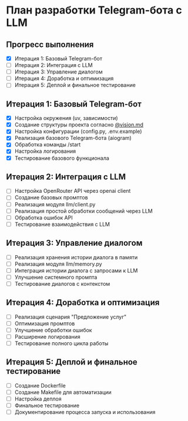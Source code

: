 # План разработки Telegram-бота с LLM

## Прогресс выполнения
- [x] Итерация 1: Базовый Telegram-бот
- [ ] Итерация 2: Интеграция с LLM
- [ ] Итерация 3: Управление диалогом
- [ ] Итерация 4: Доработка и оптимизация
- [ ] Итерация 5: Деплой и финальное тестирование

## Итерация 1: Базовый Telegram-бот
- [x] Настройка окружения (uv, зависимости)
- [x] Создание структуры проекта согласно [@vision.md](vision.md#3-структура-проекта)
- [x] Настройка конфигурации (config.py, .env.example)
- [x] Реализация базового Telegram-бота (aiogram)
- [x] Обработка команды /start
- [x] Настройка логирования
- [x] Тестирование базового функционала

## Итерация 2: Интеграция с LLM
- [ ] Настройка OpenRouter API через openai client
- [ ] Создание базовых промптов
- [ ] Реализация модуля llm/client.py
- [ ] Реализация простой обработки сообщений через LLM
- [ ] Обработка ошибок API
- [ ] Тестирование взаимодействия с LLM

## Итерация 3: Управление диалогом
- [ ] Реализация хранения истории диалога в памяти
- [ ] Реализация модуля llm/memory.py
- [ ] Интеграция истории диалога с запросами к LLM
- [ ] Улучшение системного промпта
- [ ] Тестирование диалогов с контекстом

## Итерация 4: Доработка и оптимизация
- [ ] Реализация сценария "Предложение услуг"
- [ ] Оптимизация промптов
- [ ] Улучшение обработки ошибок
- [ ] Расширение логирования
- [ ] Тестирование полного цикла работы

## Итерация 5: Деплой и финальное тестирование
- [ ] Создание Dockerfile
- [ ] Создание Makefile для автоматизации
- [ ] Настройка деплоя
- [ ] Финальное тестирование
- [ ] Документирование процесса запуска и использования 